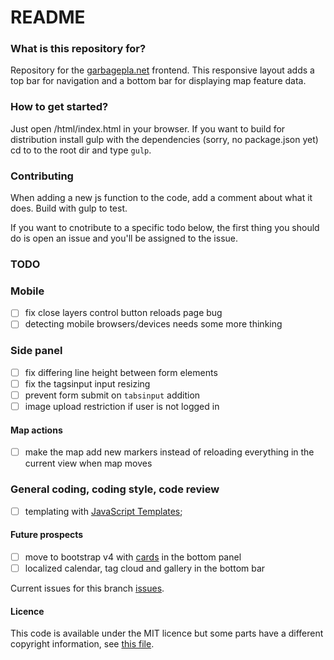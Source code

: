 # README #

### What is this repository for? ###

Repository for the [garbagepla.net](http://www.garbagepla.net) frontend. This responsive layout adds a top bar for navigation and a bottom bar for displaying map feature data.

### How to get started? ###

Just open /html/index.html in your browser. If you want to build for distribution install gulp with the dependencies (sorry, no package.json yet) cd to to the root dir and type `gulp`.

### Contributing

When adding a new js function to the code, add a comment about what it does. Build with gulp to test.

If you want to cnotribute to a specific todo below, the first thing you should do is open an issue and you'll be assigned to the issue.

### TODO

### Mobile
- [ ] fix close layers control button reloads page bug
- [ ] detecting mobile browsers/devices needs some more thinking

### Side panel
- [ ] fix differing line height between form elements
- [ ] fix the tagsinput input resizing
- [ ] prevent form submit on `tabsinput` addition
- [ ] image upload restriction if user is not logged in

#### Map actions
- [ ] make the map add new markers instead of reloading everything in the current view when map moves

### General coding, coding style, code review
- [ ] templating with [JavaScript Templates](https://github.com/blueimp/JavaScript-Templates);

#### Future prospects
- [ ] move to bootstrap v4 with [cards](http://v4-alpha.getbootstrap.com/components/card/) in the bottom panel
- [ ] localized calendar, tag cloud and gallery in the bottom bar

Current issues for this branch [issues](https://github.com/garbageplanet/web-ui/labels/branch%3Abottom-bar).

#### Licence
This code is available under the MIT licence but some parts have a different copyright information, see [this file](https://github.com/garbageplanet/web-ui/blob/dev/license.md).
